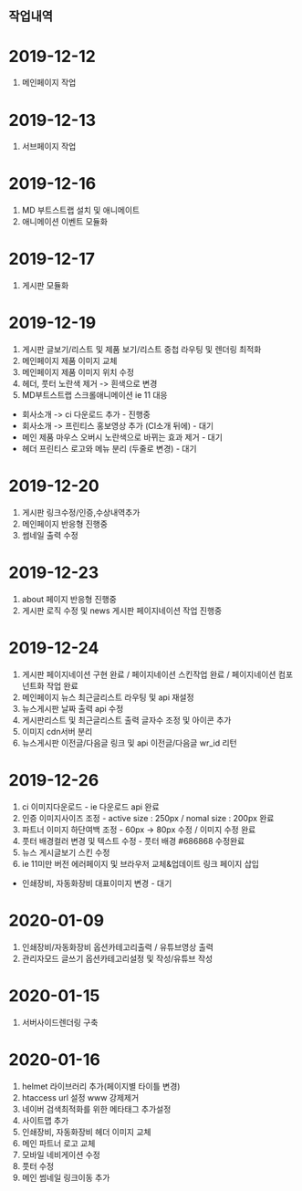## 작업내역

# 2019-12-12
1. 메인페이지 작업

# 2019-12-13
1. 서브페이지 작업

# 2019-12-16
1. MD 부트스트랩 설치 및 애니메이트
2. 애니메이션 이벤트 모듈화

# 2019-12-17
1. 게시판 모듈화

# 2019-12-19
1. 게시판 글보기/리스트 및 제품 보기/리스트 중첩 라우팅 및 렌더링 최적화
2. 메인페이지 제품 이미지 교체
3. 메인페이지 제품 이미지 위치 수정
4. 헤더, 풋터 노란색 제거 -> 흰색으로 변경
5. MD부트스트랩 스크롤애니메이션 ie 11 대응
- 회사소개 -> ci 다운로드 추가 - 진행중
- 회사소개 -> 프린티스 홍보영상 추가 (CI소개 뒤에) - 대기
- 메인 제품 마우스 오버시 노란색으로 바뀌는 효과 제거 - 대기 
- 헤더 프린티스 로고와 메뉴 분리 (두줄로 변경) - 대기

# 2019-12-20
1. 게시판 링크수정/인증,수상내역추가
2. 메인페이지 반응형 진행중
3. 썸네일 출력 수정

# 2019-12-23
1. about 페이지 반응형 진행중
2. 게시판 로직 수정 및 news 게시판 페이지네이션 작업 진행중

# 2019-12-24
1. 게시판 페이지네이션 구현 완료 / 페이지네이션 스킨작업 완료 / 페이지네이션 컴포넌트화 작업 완료
2. 메인페이지 뉴스 최근글리스트 라우팅 및 api 재설정
3. 뉴스게시판 날짜 출력 api 수정
4. 게시판리스트 및 최근글리스트 출력 글자수 조정 및 아이콘 추가
5. 이미지 cdn서버 분리
6. 뉴스게시판 이전글/다음글 링크 및 api 이전글/다음글 wr_id 리턴

# 2019-12-26
1. ci 이미지다운로드 - ie 다운로드 api 완료
2. 인증 이미지사이즈 조정 - active size : 250px / nomal size : 200px 완료
3. 파트너 이미지 하단여백 조정 - 60px -> 80px 수정 / 이미지 수정 완료
4. 풋터 배경컬러 변경 및 텍스트 수정 - 풋터 배경 #686868 수정완료
5. 뉴스 게시글보기 스킨 수정
6. ie 11미만 버전 에러페이지 및 브라우저 교체&업데이트 링크 페이지 삽입
- 인쇄장비, 자동화장비 대표이미지 변경 - 대기

# 2020-01-09
1. 인쇄장비/자동화장비 옵션카테고리출력 / 유튜브영상 출력
2. 관리자모드 글쓰기 옵션카테고리설정 및 작성/유튜브 작성

# 2020-01-15
1. 서버사이드렌더링 구축

# 2020-01-16
1. helmet 라이브러리 추가(페이지별 타이틀 변경)
2. htaccess url 설정 www 강제제거 
3. 네이버 검색최적화를 위한 메타태그 추가설정
4. 사이트맵 추가
5. 인쇄장비, 자동화장비 헤더 이미지 교체
6. 메인 파트너 로고 교체
7. 모바일 네비게이션 수정
8. 풋터 수정
9. 메인 썸네일 링크이동 추가